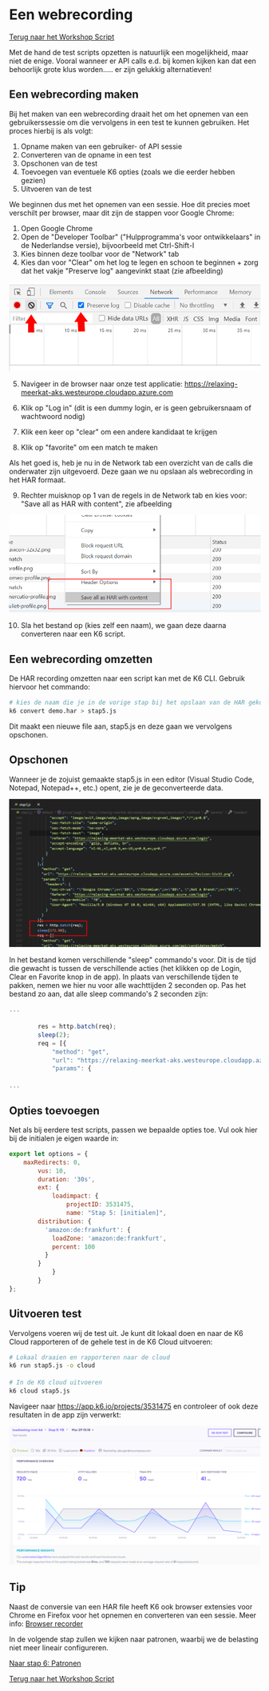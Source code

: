 # Een webrecording

[Terug naar het Workshop Script](handson.md)

Met de hand de test scripts opzetten is natuurlijk een mogelijkheid, maar niet de enige. Vooral wanneer er API calls e.d. bij komen kijken kan dat een behoorlijk grote klus worden..... er zijn gelukkig alternatieven!

## Een webrecording maken

Bij het maken van een webrecording draait het om het opnemen van een gebruikerssessie om die vervolgens in een test te kunnen gebruiken. Het proces hierbij is als volgt:

1. Opname maken van een gebruiker- of API sessie
2. Converteren van de opname in een test
3. Opschonen van de test
4. Toevoegen van eventuele K6 opties (zoals we die eerder hebben gezien)
5. Uitvoeren van de test

We beginnen dus met het opnemen van een sessie. Hoe dit precies moet verschilt per browser, maar dit zijn de stappen voor Google Chrome:

1. Open Google Chrome
2. Open de "Developer Toolbar" ("Hulpprogramma's voor ontwikkelaars" in de Nederlandse versie), bijvoorbeeld met Ctrl-Shift-I
3. Kies binnen deze toolbar voor de "Network" tab
4. Kies dan voor "Clear" om het log te legen en schoon te beginnen + zorg dat het vakje "Preserve log" aangevinkt staat (zie afbeelding)

![](/images/clear.png)

5. Navigeer in de browser naar onze test applicatie: https://relaxing-meerkat-aks.westeurope.cloudapp.azure.com 

6. Klik op "Log in" (dit is een dummy login, er is geen gebruikersnaam of wachtwoord nodig)
7. Klik een keer op "clear" om een andere kandidaat te krijgen
8. Klik op "favorite" om een match te maken

Als het goed is, heb je nu in de Network tab een overzicht van de calls die onderwater zijn uitgevoerd. Deze gaan we nu opslaan als webrecording in het HAR formaat. 

9. Rechter muisknop op 1 van de regels in de Network tab en kies voor: "Save all as HAR with content", zie afbeelding

![](/images/saveashar.png)

10. Sla het bestand op (kies zelf een naam), we gaan deze daarna converteren naar een K6 script.

## Een webrecording omzetten

De HAR recording omzetten naar een script kan met de K6 CLI. Gebruik hiervoor het commando:

```bash
# kies de naam die je in de vorige stap bij het opslaan van de HAR gekozen hebt
k6 convert demo.har > stap5.js
```

Dit maakt een nieuwe file aan, stap5.js en deze gaan we vervolgens opschonen.

## Opschonen

Wanneer je de zojuist gemaakte stap5.js in een editor (Visual Studio Code, Notepad, Notepad++, etc.) opent, zie je de geconverteerde data.

![](/images/stap5-1.png)

In het bestand komen verschillende "sleep" commando's voor. Dit is de tijd die gewacht is tussen de verschillende acties (het klikken op de Login, Clear en Favorite knop in de app). In plaats van verschillende tijden te pakken, nemen we hier nu voor alle wachttijden 2 seconden op. Pas het bestand zo aan, dat alle sleep commando's 2 seconden zijn:

```javascript
...

		res = http.batch(req);
		sleep(2);
		req = [{
			"method": "get",
			"url": "https://relaxing-meerkat-aks.westeurope.cloudapp.azure.com/api/candidates/match",
			"params": {

...
```

## Opties toevoegen

Net als bij eerdere test scripts, passen we bepaalde opties toe. Vul ook hier bij de initialen je eigen waarde in:

```javascript
export let options = {
    maxRedirects: 0,
		vus: 10,
		duration: '30s',
		ext: {
			loadimpact: {
				projectID: 3531475,
				name: "Stap 5: [initialen]",
        distribution: {
          'amazon:de:frankfurt': {
            loadZone: 'amazon:de:frankfurt',
            percent: 100
          }
        }
			}
		}
};
```

## Uitvoeren test

Vervolgens voeren wij de test uit. Je kunt dit lokaal doen en naar de K6 Cloud rapporteren of de gehele test in de K6 Cloud uitvoeren:

```bash
# Lokaal draaien en rapporteren naar de cloud
k6 run stap5.js -o cloud

# In de K6 cloud uitvoeren
k6 cloud stap5.js
```

Navigeer naar https://app.k6.io/projects/3531475 en controleer of ook deze resultaten in de app zijn verwerkt:

![](/images/stap5-2.png)

## Tip

Naast de conversie van een HAR file heeft K6 ook browser extensies voor Chrome en Firefox voor het opnemen en converteren van een sessie. Meer info: [Browser recorder](https://k6.io/docs/test-authoring/recording-a-session/browser-recorder)

In de volgende stap zullen we kijken naar patronen, waarbij we de belasting niet meer lineair configureren.

[Naar stap 6: Patronen](6-patterns.md)

[Terug naar het Workshop Script](handson.md)
